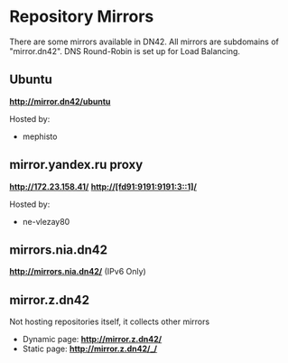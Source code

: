 # Repository Mirrors

There are some mirrors available in DN42. All mirrors are subdomains of "mirror.dn42". DNS Round-Robin is set up for Load Balancing.


## Ubuntu 
**<http://mirror.dn42/ubuntu>**

Hosted by:
* mephisto


## mirror.yandex.ru proxy 
**<http://172.23.158.41/>**
**<http://[fd91:9191:9191:3::1]/>**

Hosted by:
* ne-vlezay80

## mirrors.nia.dn42
**<http://mirrors.nia.dn42/>** (IPv6 Only)

## mirror.z.dn42

Not hosting repositories itself, it collects other mirrors

* Dynamic page: **<http://mirror.z.dn42/>**
* Static page: **<http://mirror.z.dn42/_/>**


